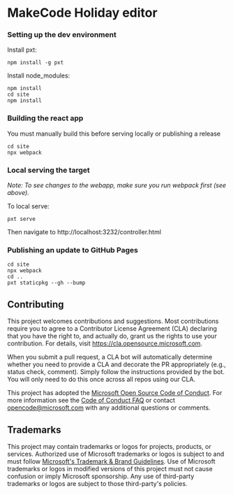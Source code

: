 # MakeCode Holiday editor

### Setting up the dev environment

Install pxt:

```
npm install -g pxt
```

Install node_modules:

```
npm install
cd site
npm install
```

### Building the react app

You must manually build this before serving locally or publishing a release

```
cd site
npx webpack
```

### Local serving the target

*Note: To see changes to the webapp, make sure you run webpack first (see above).*

To local serve:

```
pxt serve
```

Then navigate to http://localhost:3232/controller.html


### Publishing an update to GitHub Pages

```
cd site
npx webpack
cd ..
pxt staticpkg --gh --bump
```

## Contributing

This project welcomes contributions and suggestions.  Most contributions require you to agree to a
Contributor License Agreement (CLA) declaring that you have the right to, and actually do, grant us
the rights to use your contribution. For details, visit https://cla.opensource.microsoft.com.

When you submit a pull request, a CLA bot will automatically determine whether you need to provide
a CLA and decorate the PR appropriately (e.g., status check, comment). Simply follow the instructions
provided by the bot. You will only need to do this once across all repos using our CLA.

This project has adopted the [Microsoft Open Source Code of Conduct](https://opensource.microsoft.com/codeofconduct/).
For more information see the [Code of Conduct FAQ](https://opensource.microsoft.com/codeofconduct/faq/) or
contact [opencode@microsoft.com](mailto:opencode@microsoft.com) with any additional questions or comments.

## Trademarks

This project may contain trademarks or logos for projects, products, or services. Authorized use of Microsoft
trademarks or logos is subject to and must follow
[Microsoft's Trademark & Brand Guidelines](https://www.microsoft.com/en-us/legal/intellectualproperty/trademarks/usage/general).
Use of Microsoft trademarks or logos in modified versions of this project must not cause confusion or imply Microsoft sponsorship.
Any use of third-party trademarks or logos are subject to those third-party's policies.
